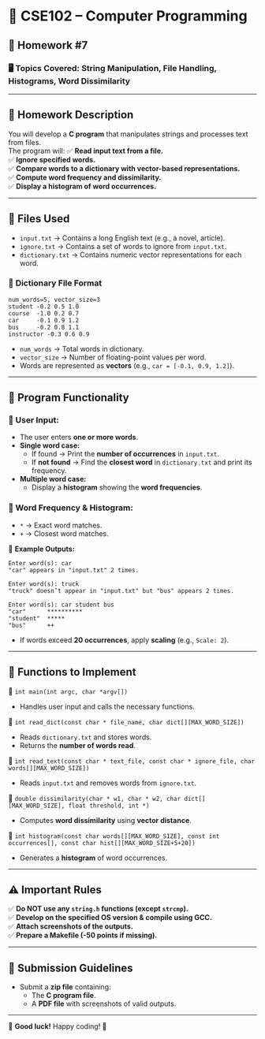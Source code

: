 # 📌 CSE102 – Computer Programming  
## 📝 Homework #7

### 🖥️ **Topics Covered:** String Manipulation, File Handling, Histograms, Word Dissimilarity

---

## 📌 **Homework Description**  

You will develop a **C program** that manipulates strings and processes text from files.  
The program will:
✅ **Read input text from a file.**  
✅ **Ignore specified words.**  
✅ **Compare words to a dictionary with vector-based representations.**  
✅ **Compute word frequency and dissimilarity.**  
✅ **Display a histogram of word occurrences.**  

---

## 📂 **Files Used**
- `input.txt` → Contains a long English text (e.g., a novel, article).  
- `ignore.txt` → Contains a set of words to ignore from `input.txt`.  
- `dictionary.txt` → Contains numeric vector representations for each word.

### 📌 **Dictionary File Format**
```
num_words=5, vector_size=3  
student -0.2 0.5 1.0  
course  -1.0 0.2 0.7  
car     -0.1 0.9 1.2  
bus     -0.2 0.8 1.1  
instructor -0.3 0.6 0.9  
```
- `num_words` → Total words in dictionary.  
- `vector_size` → Number of floating-point values per word.  
- Words are represented as **vectors** (e.g., `car = [-0.1, 0.9, 1.2]`).  

---

## 🚀 **Program Functionality**
### **🔹 User Input:**
- The user enters **one or more words**.
- **Single word case:**
  - If found → Print the **number of occurrences** in `input.txt`.
  - If **not found** → Find the **closest word** in `dictionary.txt` and print its frequency.
- **Multiple word case:**
  - Display a **histogram** showing the **word frequencies**.

### **🔹 Word Frequency & Histogram:**
- `*` → Exact word matches.
- `+` → Closest word matches.

📌 **Example Outputs:**
```
Enter word(s): car  
"car" appears in "input.txt" 2 times.  

Enter word(s): truck  
"truck" doesn’t appear in "input.txt" but "bus" appears 2 times.  

Enter word(s): car student bus  
"car"      **********  
"student"  *****  
"bus"      ++  
```
- If words exceed **20 occurrences**, apply **scaling** (e.g., `Scale: 2`).  

---

## 🔧 **Functions to Implement**
🔹 `int main(int argc, char *argv[])`  
  - Handles user input and calls the necessary functions.

🔹 `int read_dict(const char * file_name, char dict[][MAX_WORD_SIZE])`  
  - Reads `dictionary.txt` and stores words.
  - Returns the **number of words read**.

🔹 `int read_text(const char * text_file, const char * ignore_file, char words[][MAX_WORD_SIZE])`  
  - Reads `input.txt` and removes words from `ignore.txt`.

🔹 `double dissimilarity(char * w1, char * w2, char dict[][MAX_WORD_SIZE], float threshold, int *)`  
  - Computes **word dissimilarity** using **vector distance**.

🔹 `int histogram(const char words[][MAX_WORD_SIZE], const int occurrences[], const char hist[][MAX_WORD_SIZE+5+20])`  
  - Generates a **histogram** of word occurrences.

---

## ⚠️ **Important Rules**
✅ **Do NOT use any `string.h` functions (except `strcmp`).**  
✅ **Develop on the specified OS version & compile using GCC.**  
✅ **Attach screenshots of the outputs.**  
✅ **Prepare a Makefile (-50 points if missing).**  

---

## 📌 **Submission Guidelines**
- Submit a **zip file** containing:
  - The **C program file**.
  - A **PDF file** with screenshots of valid outputs.

---

🚀 **Good luck!** Happy coding! 🎯  
